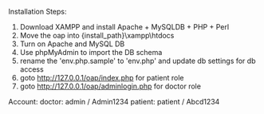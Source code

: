 Installation Steps:
1) Download XAMPP and install Apache + MySQLDB + PHP + Perl
2) Move the oap into {install_path}\xampp\htdocs
3) Turn on Apache and MySQL DB
4) Use phpMyAdmin to import the DB schema
5) rename the 'env.php.sample' to 'env.php' and update db settings for db access
6) goto http://127.0.0.1/oap/index.php for patient role
7) goto http://127.0.0.1/oap/adminlogin.php for doctor role

Account:
doctor: admin / Admin1234
patient: patient / Abcd1234
